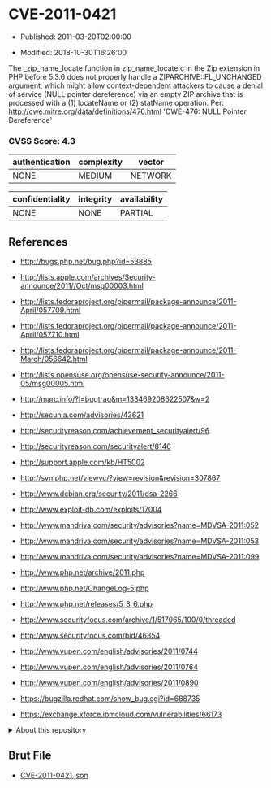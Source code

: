 # CVE-2011-0421

- Published: 2011-03-20T02:00:00

- Modified: 2018-10-30T16:26:00

The _zip_name_locate function in zip_name_locate.c in the Zip extension in PHP before 5.3.6 does not properly handle a ZIPARCHIVE::FL_UNCHANGED argument, which might allow context-dependent attackers to cause a denial of service (NULL pointer dereference) via an empty ZIP archive that is processed with a (1) locateName or (2) statName operation. Per: http://cwe.mitre.org/data/definitions/476.html
'CWE-476: NULL Pointer Dereference'

### CVSS Score: **4.3**

| authentication | complexity | vector |
| --- | --- | --- |
| NONE | MEDIUM | NETWORK |

| confidentiality | integrity | availability |
| --- | --- | --- |
| NONE | NONE | PARTIAL |

## References

* http://bugs.php.net/bug.php?id=53885

* http://lists.apple.com/archives/Security-announce/2011//Oct/msg00003.html

* http://lists.fedoraproject.org/pipermail/package-announce/2011-April/057709.html

* http://lists.fedoraproject.org/pipermail/package-announce/2011-April/057710.html

* http://lists.fedoraproject.org/pipermail/package-announce/2011-March/056642.html

* http://lists.opensuse.org/opensuse-security-announce/2011-05/msg00005.html

* http://marc.info/?l=bugtraq&m=133469208622507&w=2

* http://secunia.com/advisories/43621

* http://securityreason.com/achievement_securityalert/96

* http://securityreason.com/securityalert/8146

* http://support.apple.com/kb/HT5002

* http://svn.php.net/viewvc/?view=revision&revision=307867

* http://www.debian.org/security/2011/dsa-2266

* http://www.exploit-db.com/exploits/17004

* http://www.mandriva.com/security/advisories?name=MDVSA-2011:052

* http://www.mandriva.com/security/advisories?name=MDVSA-2011:053

* http://www.mandriva.com/security/advisories?name=MDVSA-2011:099

* http://www.php.net/archive/2011.php

* http://www.php.net/ChangeLog-5.php

* http://www.php.net/releases/5_3_6.php

* http://www.securityfocus.com/archive/1/517065/100/0/threaded

* http://www.securityfocus.com/bid/46354

* http://www.vupen.com/english/advisories/2011/0744

* http://www.vupen.com/english/advisories/2011/0764

* http://www.vupen.com/english/advisories/2011/0890

* https://bugzilla.redhat.com/show_bug.cgi?id=688735

* https://exchange.xforce.ibmcloud.com/vulnerabilities/66173

<details>
<summary>About this repository</summary> 

  This repository is part of the project [Live Hack CVE](https://github.com/Live-Hack-CVE). Main website can be found [www.live-hack.org](https://www.live-hack.org) 
  
  Made by [Sn0wAlice](https://github.com/Sn0wAlice) for the people that care about security and need to have a feed of the latest CVEs. Hope you enjoy it, don't forget to star the repo and follow me on [Twitter](https://twitter.com/Sn0wAlice) and [Github](https://github.com/Sn0wAlice). And that is my [personnal website](https://www.alice-snow.me/)

  - [Home Page](https://github.com/Live-Hack-CVE)
  - [Framework](https://github.com/Live-Hack-CVE/cve-framework)
  - [CVE database](https://github.com/Live-Hack-CVE/full_database)
  - [Changelog](https://github.com/Live-Hack-CVE/Changelog)
</details>

## Brut File

* [CVE-2011-0421.json](https://raw.githubusercontent.com/Live-Hack-CVE/full_database/main/cves/2011/CVE-2011-0421.json)

